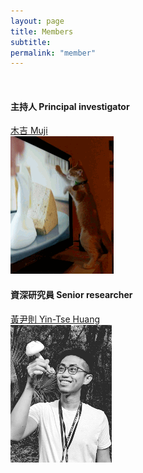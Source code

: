 ```yaml
---
layout: page
title: Members
subtitle:
permalink: "member"
--- 
```


<br>
<div class="container-fluid">
<div class="row">
  <div class="col no-gutters col-sm-6 col-xs-12">
    <h4>主持人 Principal investigator</h4>
    <a href="ythuang">木吉 Muji</a><br>
    <div class="hovereffect">
      <a href="ythuang"><img src="/assets/img/people/Muji_TV_crop.gif"></a>
      </div>
  </div>
  <div class="col no-gutters col-sm-6 col-xs-12">
    <h4>資深研究員 Senior researcher</h4>
    <a href="ythuang">黃尹則 Yin-Tse Huang</a><br>
    <div class="hovereffect">
    <a href="ythuang"><img src="/assets/img/people/MeintheField_220px.png"></a>
      </div>
  </div>
</div>
<br>



